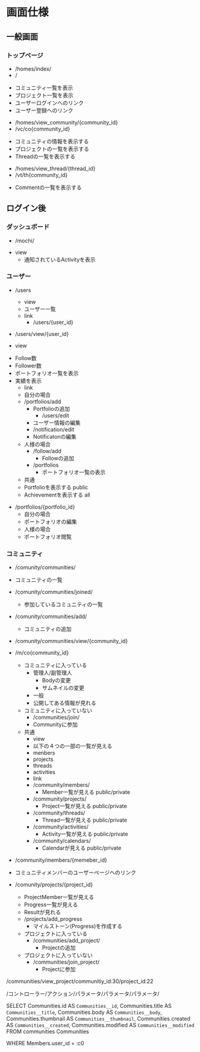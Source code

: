 # 画面仕様
## 一般画面
### トップページ
+ /homes/index/
+ /

- コミュニティ一覧を表示
- プロジェクト一覧を表示
- ユーザーログインへのリンク
- ユーザー登録へのリンク


+ /homes/view_community/{community_id}
+ /vc/co{community_id}
 - コミュニティの情報を表示する
 - プロジェクトの一覧を表示する
 - Threadの一覧を表示する

+ /homes/view_thread/{thread_id}
+ /vt/th{community_id}
- Commentの一覧を表示する


## ログイン後
### ダッシュボード
+ /mochi/
 - view
	- 通知されているActivityを表示

### ユーザー
 + /users
	- view
	 - ユーザー一覧
	 - link
		- /users/{user_id}

+ /users/view/{user_id}
+ view
 - Follow数
 - Follower数
 - ポートフォリオ一覧を表示
 - 実績を表示
	- link
	 - 自分の場合
    + /portfolios/add
      - Portfolioの追加
		+ /users/edit
	   - ユーザー情報の編集
		+ /notification/edit
		 - Notificatonの編集
	- 人様の場合
		+ /follow/add
			- Followの追加
		+ /portfolios
			- ポートフォリオ一覧の表示
	- 共通
	 - Portfolioを表示する public
	 - Achievementを表示する all
+ /portfolios/{portfolio_id}
	- 自分の場合
	 - ポートフォリオの編集
	- 人様の場合
	 - ポートフォリオ閲覧



### コミュニティ
+ /comunity/communities/
 - コミュニティの一覧

+ /comunity/communities/joined/
	- 参加しているコミュニティの一覧

+ /comunity/communities/add/
	- コミュニティの追加

+ /comunity/communities/view/{community_id}
+ /m/co{community_id}
	- コミュニティに入っている
		- 管理人/副管理人
			- Bodyの変更
			- サムネイルの変更
		- 一般
		 - 公開してある情報が見れる
	- コミュニティに入っていない
		+ /communities/join/
		 - Communityに参加
	- 共通
		- view
		 - 以下の４つの一部の一覧が見える
		 - menbers
		 - projects
		 - threads
		 - activities
		- link
		 + /community/members/
			- Member一覧が見える public/private
		 + /community/projects/
		 	 - Project一覧が見える public/private
		 + /community/threads/
			 - Thread一覧が見える public/private
		 + /community/activities/
			 - Activity一覧が見える public/private
		 + /community/calendars/
			 - Calendarが見える public/private

+ /community/members/{memeber_id}
 - コミュニティメンバーのユーザーページへのリンク


+ /comunity/projects/{project_id}
	- ProjectMember一覧が見える
	- Progress一覧が見える
	- Resultが見れる
	+ /projects/add_progress
		- マイルストーン(Progress)を作成する


	- プロジェクトに入っている
		+ /communities/add_project/
			- Projectの追加
	- プロジェクトに入っていない
		+ /communities/join_project/
			- Projectに参加



/communities/view_project/communitiy_id:30/project_id:22

/コントローラー/アクション/パラメータ/パラメータ/パラメータ/


SELECT Communities.id AS `Communities__id`,
Communities.title AS `Communities__title`,
Communities.body AS `Communities__body`,
Communities.thumbnail AS `Communities__thumbnail`,
Communities.created AS `Communities__created`,
Communities.modified AS `Communities__modified`
FROM communities Communities

WHERE Members.user_id = :c0
